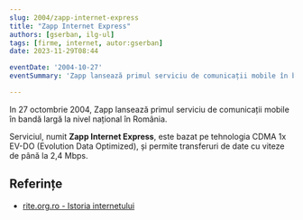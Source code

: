 ```yaml
---
slug: 2004/zapp-internet-express
title: "Zapp Internet Express"
authors: [gserban, ilg-ul]
tags: [firme, internet, autor:gserban]
date: 2023-11-29T08:44

eventDate: '2004-10-27'
eventSummary: 'Zapp lansează primul serviciu de comunicații mobile în bandă largă'

---
```


In 27 octombrie 2004, Zapp lansează primul serviciu de comunicații mobile
în bandă largă la nivel național în România.

<!-- truncate -->

Serviciul, numit **Zapp Internet Express**, este bazat pe tehnologia
CDMA 1x EV-DO (Evolution Data Optimized), și permite transferuri
de date cu viteze de până la 2,4 Mbps.

## Referințe

- [rite.org.ro - Istoria internetului](https://rite.org.ro/istoria-internetului/)
